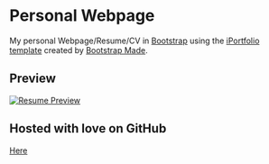 # Personal Webpage 

My personal Webpage/Resume/CV in [Bootstrap](http://getbootstrap.com/) using the [iPortfolio template](https://bootstrapmade.com/iportfolio-bootstrap-portfolio-websites-template/) created by [Bootstrap Made](https://bootstrapmade.com//). 

## Preview

[![Resume Preview](https://raw.githubusercontent.com/fabriziomiano/fabriziomiano.github.io/master/preview.png)](https://raw.githubusercontent.com/fabriziomiano/fabriziomiano.github.io/master/resume.png)

## Hosted with love on GitHub
[Here](https://fabriziomiano.github.io/)
